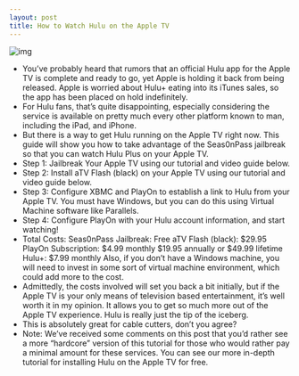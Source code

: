 ```yaml
---
layout: post
title: How to Watch Hulu on the Apple TV
---
```

![img](http://media.idownloadblog.com/wp-content/uploads/2012/01/Hulu-Apple-TV-e1326390818291.jpg)
* You’ve probably heard that rumors that an official Hulu app for the Apple TV is complete and ready to go, yet Apple is holding it back from being released. Apple is worried about Hulu+ eating into its iTunes sales, so the app has been placed on hold indefinitely.
* For Hulu fans, that’s quite disappointing, especially considering the service is available on pretty much every other platform known to man, including the iPad, and iPhone.
* But there is a way to get Hulu running on the Apple TV right now. This guide will show you how to take advantage of the Seas0nPass jailbreak so that you can watch Hulu Plus on your Apple TV.
* Step 1: Jailbreak Your Apple TV using our tutorial and video guide below.
* Step 2: Install aTV Flash (black) on your Apple TV using our tutorial and video guide below.
* Step 3: Configure XBMC and PlayOn to establish a link to Hulu from your Apple TV. You must have Windows, but you can do this using Virtual Machine software like Parallels.
* Step 4: Configure PlayOn with your Hulu account information, and start watching!
* Total Costs: Seas0nPass Jailbreak: Free aTV Flash (black): $29.95 PlayOn Subscription: $4.99 monthly $19.95 annually or $49.99 lifetime Hulu+: $7.99 monthly Also, if you don’t have a Windows machine, you will need to invest in some sort of virtual machine environment, which could add more to the cost.
* Admittedly, the costs involved will set you back a bit initially, but if the Apple TV is your only means of television based entertainment, it’s well worth it in my opinion. It allows you to get so much more out of the Apple TV experience. Hulu is really just the tip of the iceberg.
* This is absolutely great for cable cutters, don’t you agree?
* Note: We’ve received some comments on this post that you’d rather see a more “hardcore” version of this tutorial for those who would rather pay a minimal amount for these services. You can see our more in-depth tutorial for installing Hulu on the Apple TV for free.

